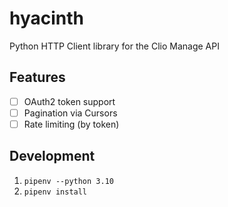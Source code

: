 # hyacinth
Python HTTP Client library for the Clio Manage API

## Features

- [ ] OAuth2 token support
- [ ] Pagination via Cursors
- [ ] Rate limiting (by token)

## Development
1. `pipenv --python 3.10`
2. `pipenv install`
